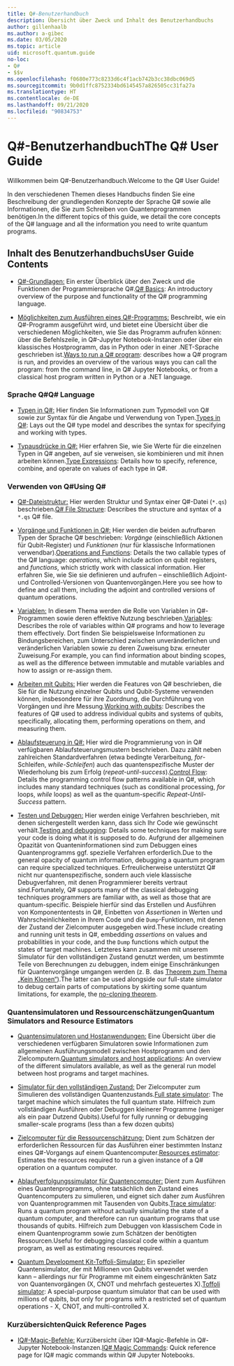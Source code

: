 ```yaml
---
title: Q#-Benutzerhandbuch
description: Übersicht über Zweck und Inhalt des Benutzerhandbuchs
author: gillenhaalb
ms.author: a-gibec
ms.date: 03/05/2020
ms.topic: article
uid: microsoft.quantum.guide
no-loc:
- Q#
- $$v
ms.openlocfilehash: f0680e773c8233d6c4f1acb742b3cc38dbc069d5
ms.sourcegitcommit: 9b0d1ffc8752334bd6145457a826505cc31fa27a
ms.translationtype: HT
ms.contentlocale: de-DE
ms.lasthandoff: 09/21/2020
ms.locfileid: "90834753"
---
```

# <a name="the-no-locq-user-guide"></a><span data-ttu-id="46c72-103">Q#-Benutzerhandbuch</span><span class="sxs-lookup"><span data-stu-id="46c72-103">The Q# User Guide</span></span>

<span data-ttu-id="46c72-104">Willkommen beim Q#-Benutzerhandbuch.</span><span class="sxs-lookup"><span data-stu-id="46c72-104">Welcome to the Q# User Guide!</span></span> 

<span data-ttu-id="46c72-105">In den verschiedenen Themen dieses Handbuchs finden Sie eine Beschreibung der grundlegenden Konzepte der Sprache Q# sowie alle Informationen, die Sie zum Schreiben von Quantenprogrammen benötigen.</span><span class="sxs-lookup"><span data-stu-id="46c72-105">In the different topics of this guide, we detail the core concepts of the Q# language and all the information you need to write quantum programs.</span></span>

## <a name="user-guide-contents"></a><span data-ttu-id="46c72-106">Inhalt des Benutzerhandbuchs</span><span class="sxs-lookup"><span data-stu-id="46c72-106">User Guide Contents</span></span>

- <span data-ttu-id="46c72-107">[Q#-Grundlagen:](xref:microsoft.quantum.guide.basics) Ein erster Überblick über den Zweck und die Funktionen der Programmiersprache Q#.</span><span class="sxs-lookup"><span data-stu-id="46c72-107">[Q# Basics](xref:microsoft.quantum.guide.basics): An introductory overview of the purpose and functionality of the Q# programming language.</span></span> 

- <span data-ttu-id="46c72-108">[Möglichkeiten zum Ausführen eines Q#-Programms:](xref:microsoft.quantum.guide.host-programs) Beschreibt, wie ein Q#-Programm ausgeführt wird, und bietet eine Übersicht über die verschiedenen Möglichkeiten, wie Sie das Programm aufrufen können: über die Befehlszeile, in Q#-Jupyter Notebook-Instanzen oder über ein klassisches Hostprogramm, das in Python oder in einer .NET-Sprache geschrieben ist.</span><span class="sxs-lookup"><span data-stu-id="46c72-108">[Ways to run a Q# program](xref:microsoft.quantum.guide.host-programs): describes how a Q# program is run, and provides an overview of the various ways you can call the program: from the command line, in Q# Jupyter Notebooks, or from a classical host program written in Python or a .NET language.</span></span>

### <a name="no-locq-language"></a><span data-ttu-id="46c72-109">Sprache Q#</span><span class="sxs-lookup"><span data-stu-id="46c72-109">Q# Language</span></span>

- <span data-ttu-id="46c72-110">[Typen in Q#:](xref:microsoft.quantum.guide.types) Hier finden Sie Informationen zum Typmodell von Q# sowie zur Syntax für die Angabe und Verwendung von Typen.</span><span class="sxs-lookup"><span data-stu-id="46c72-110">[Types in Q#](xref:microsoft.quantum.guide.types): Lays out the Q# type model and describes the syntax for specifying and working with types.</span></span>

- <span data-ttu-id="46c72-111">[Typausdrücke in Q#:](xref:microsoft.quantum.guide.expressions) Hier erfahren Sie, wie Sie Werte für die einzelnen Typen in Q# angeben, auf sie verweisen, sie kombinieren und mit ihnen arbeiten können.</span><span class="sxs-lookup"><span data-stu-id="46c72-111">[Type Expressions](xref:microsoft.quantum.guide.expressions): Details how to specify, reference, combine, and operate on values of each type in Q#.</span></span> 

### <a name="using-no-locq"></a><span data-ttu-id="46c72-112">Verwenden von Q#</span><span class="sxs-lookup"><span data-stu-id="46c72-112">Using Q#</span></span>

- <span data-ttu-id="46c72-113">[Q#-Dateistruktur:](xref:microsoft.quantum.guide.filestructure) Hier werden Struktur und Syntax einer Q#-Datei (`*.qs`) beschrieben.</span><span class="sxs-lookup"><span data-stu-id="46c72-113">[Q# File Structure](xref:microsoft.quantum.guide.filestructure): Describes the structure and syntax of a `*.qs` Q# file.</span></span>

- <span data-ttu-id="46c72-114">[Vorgänge und Funktionen in Q#:](xref:microsoft.quantum.guide.operationsfunctions) Hier werden die beiden aufrufbaren Typen der Sprache Q# beschrieben: *Vorgänge* (einschließlich Aktionen für Qubit-Register) und *Funktionen* (nur für klassische Informationen verwendbar).</span><span class="sxs-lookup"><span data-stu-id="46c72-114">[Operations and Functions](xref:microsoft.quantum.guide.operationsfunctions): Details the two callable types of the Q# language: *operations*, which include action on qubit registers, and *functions*, which strictly work with classical information.</span></span> 
    <span data-ttu-id="46c72-115">Hier erfahren Sie, wie Sie sie definieren und aufrufen – einschließlich Adjoint- und Controlled-Versionen von Quantenvorgängen.</span><span class="sxs-lookup"><span data-stu-id="46c72-115">Here you see how to define and call them, including the adjoint and controlled versions of quantum operations.</span></span>

- <span data-ttu-id="46c72-116">[Variablen:](xref:microsoft.quantum.guide.variables) In diesem Thema werden die Rolle von Variablen in Q#-Programmen sowie deren effektive Nutzung beschrieben.</span><span class="sxs-lookup"><span data-stu-id="46c72-116">[Variables](xref:microsoft.quantum.guide.variables): Describes the role of variables within Q# programs and how to leverage them effectively.</span></span> 
    <span data-ttu-id="46c72-117">Dort finden Sie beispielsweise Informationen zu Bindungsbereichen, zum Unterschied zwischen unveränderlichen und veränderlichen Variablen sowie zu deren Zuweisung bzw. erneuter Zuweisung.</span><span class="sxs-lookup"><span data-stu-id="46c72-117">For example, you can find information about binding scopes, as well as the difference between immutable and mutable variables and how to assign or re-assign them.</span></span>

- <span data-ttu-id="46c72-118">[Arbeiten mit Qubits:](xref:microsoft.quantum.guide.qubits) Hier werden die Features von Q# beschrieben, die Sie für die Nutzung einzelner Qubits und Qubit-Systeme verwenden können, insbesondere für ihre Zuordnung, die Durchführung von Vorgängen und ihre Messung.</span><span class="sxs-lookup"><span data-stu-id="46c72-118">[Working with qubits](xref:microsoft.quantum.guide.qubits): Describes the features of Q# used to address individual qubits and systems of qubits, specifically, allocating them, performing operations on them, and measuring them.</span></span> 

- <span data-ttu-id="46c72-119">[Ablaufsteuerung in Q#:](xref:microsoft.quantum.guide.controlflow) Hier wird die Programmierung von in Q# verfügbaren Ablaufsteuerungsmustern beschrieben. Dazu zählt neben zahlreichen Standardverfahren (etwa bedingte Verarbeitung, *for*-Schleifen, *while-Schleifen*) auch das quantenspezifische Muster der Wiederholung bis zum Erfolg (*repeat-until-success*).</span><span class="sxs-lookup"><span data-stu-id="46c72-119">[Control Flow](xref:microsoft.quantum.guide.controlflow): Details the programming control flow patterns available in Q#, which includes many standard techniques (such as conditional processing, *for* loops, *while* loops) as well as the quantum-specific *Repeat-Until-Success* pattern.</span></span>

- <span data-ttu-id="46c72-120">[Testen und Debuggen:](xref:microsoft.quantum.guide.testingdebugging) Hier werden einige Verfahren beschrieben, mit denen sichergestellt werden kann, dass sich Ihr Code wie gewünscht verhält.</span><span class="sxs-lookup"><span data-stu-id="46c72-120">[Testing and debugging](xref:microsoft.quantum.guide.testingdebugging): Details some techniques for making sure your code is doing what it is supposed to do.</span></span> 
    <span data-ttu-id="46c72-121">Aufgrund der allgemeinen Opazität von Quanteninformationen sind zum Debuggen eines Quantenprogramms ggf. spezielle Verfahren erforderlich.</span><span class="sxs-lookup"><span data-stu-id="46c72-121">Due to the general opacity of quantum information, debugging a quantum program can require specialized techniques.</span></span> 
    <span data-ttu-id="46c72-122">Erfreulicherweise unterstützt Q# nicht nur quantenspezifische, sondern auch viele klassische Debugverfahren, mit denen Programmierer bereits vertraut sind.</span><span class="sxs-lookup"><span data-stu-id="46c72-122">Fortunately, Q# supports many of the classical debugging techniques programmers are familiar with, as well as those that are quantum-specific.</span></span> <span data-ttu-id="46c72-123">Beispiele hierfür sind das Erstellen und Ausführen von Komponententests in Q#, Einbetten von *Assertionen* in Werten und Wahrscheinlichkeiten in Ihrem Code und die `Dump`-Funktionen, mit denen der Zustand der Zielcomputer ausgegeben wird.</span><span class="sxs-lookup"><span data-stu-id="46c72-123">These include creating and running unit tests in Q#, embedding *assertions* on values and probabilities in your code, and the `Dump` functions which output the states of target machines.</span></span> 
    <span data-ttu-id="46c72-124">Letzteres kann zusammen mit unserem Simulator für den vollständigen Zustand genutzt werden, um bestimmte Teile von Berechnungen zu debuggen, indem einige Einschränkungen für Quantenvorgänge umgangen werden (z. B. das [Theorem zum Thema „Kein Klonen“](xref:microsoft.quantum.concepts.pauli)).</span><span class="sxs-lookup"><span data-stu-id="46c72-124">The latter can be used alongside our full-state simulator to debug certain parts of computations by skirting some quantum limitations, for example, the [no-cloning theorem](xref:microsoft.quantum.concepts.pauli).</span></span>

### <a name="quantum-simulators-and-resource-estimators"></a><span data-ttu-id="46c72-125">Quantensimulatoren und Ressourcenschätzungen</span><span class="sxs-lookup"><span data-stu-id="46c72-125">Quantum Simulators and Resource Estimators</span></span>

- <span data-ttu-id="46c72-126">[Quantensimulatoren und Hostanwendungen:](xref:microsoft.quantum.machines) Eine Übersicht über die verschiedenen verfügbaren Simulatoren sowie Informationen zum allgemeinen Ausführungsmodell zwischen Hostprogramm und den Zielcomputern.</span><span class="sxs-lookup"><span data-stu-id="46c72-126">[Quantum simulators and host applications](xref:microsoft.quantum.machines): An overview of the different simulators available, as well as the general run model between host programs and target machines.</span></span>

- <span data-ttu-id="46c72-127">[Simulator für den vollständigen Zustand:](xref:microsoft.quantum.machines.full-state-simulator) Der Zielcomputer zum Simulieren des vollständigen Quantenzustands.</span><span class="sxs-lookup"><span data-stu-id="46c72-127">[Full state simulator](xref:microsoft.quantum.machines.full-state-simulator): The target machine which simulates the full quantum state.</span></span> <span data-ttu-id="46c72-128">Hilfreich zum vollständigen Ausführen oder Debuggen kleinerer Programme (weniger als ein paar Dutzend Qubits).</span><span class="sxs-lookup"><span data-stu-id="46c72-128">Useful for fully running or debugging smaller-scale programs (less than a few dozen qubits)</span></span>

- <span data-ttu-id="46c72-129">[Zielcomputer für die Ressourcenschätzung:](xref:microsoft.quantum.machines.resources-estimator) Dient zum Schätzen der erforderlichen Ressourcen für das Ausführen einer bestimmten Instanz eines Q#-Vorgangs auf einem Quantencomputer.</span><span class="sxs-lookup"><span data-stu-id="46c72-129">[Resources estimator](xref:microsoft.quantum.machines.resources-estimator): Estimates the resources required to run a given instance of a Q# operation on a quantum computer.</span></span>

- <span data-ttu-id="46c72-130">[Ablaufverfolgungssimulator für Quantencomputer:](xref:microsoft.quantum.machines.qc-trace-simulator.intro) Dient zum Ausführen eines Quantenprogramms, ohne tatsächlich den Zustand eines Quantencomputers zu simulieren, und eignet sich daher zum Ausführen von Quantenprogrammen mit Tausenden von Qubits.</span><span class="sxs-lookup"><span data-stu-id="46c72-130">[Trace simulator](xref:microsoft.quantum.machines.qc-trace-simulator.intro): Runs a quantum program without actually simulating the state of a quantum computer, and therefore can run quantum programs that use thousands of qubits.</span></span> <span data-ttu-id="46c72-131">Hilfreich zum Debuggen von klassischem Code in einem Quantenprogramm sowie zum Schätzen der benötigten Ressourcen.</span><span class="sxs-lookup"><span data-stu-id="46c72-131">Useful for debugging classical code within a quantum program, as well as estimating resources required.</span></span>

- <span data-ttu-id="46c72-132">[Quantum Development Kit-Toffoli-Simulator:](xref:microsoft.quantum.machines.toffoli-simulator) Ein spezieller Quantensimulator, der mit Millionen von Qubits verwendet werden kann – allerdings nur für Programme mit einem eingeschränkten Satz von Quantenvorgängen (X, CNOT und mehrfach gesteuertes X).</span><span class="sxs-lookup"><span data-stu-id="46c72-132">[Toffoli simulator](xref:microsoft.quantum.machines.toffoli-simulator): A special-purpose quantum simulator that can be used with millions of qubits, but only for programs with a restricted set of quantum operations - X, CNOT, and multi-controlled X.</span></span>

### <a name="quick-reference-pages"></a><span data-ttu-id="46c72-133">Kurzübersichten</span><span class="sxs-lookup"><span data-stu-id="46c72-133">Quick Reference Pages</span></span>

- <span data-ttu-id="46c72-134">[IQ#-Magic-Befehle:](xref:microsoft.quantum.guide.quickref.iqsharp) Kurzübersicht über IQ#-Magic-Befehle in Q#-Jupyter Notebook-Instanzen.</span><span class="sxs-lookup"><span data-stu-id="46c72-134">[IQ# Magic Commands](xref:microsoft.quantum.guide.quickref.iqsharp): Quick reference page for IQ# magic commands within Q# Jupyter Notebooks.</span></span>
